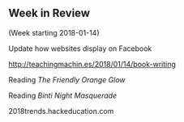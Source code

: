 ## Week in Review

(Week starting 2018-01-14)

Update how websites display on Facebook

http://teachingmachin.es/2018/01/14/book-writing

Reading _The Friendly Orange Glow_

Reading _Binti Night Masquerade_

2018trends.hackeducation.com

